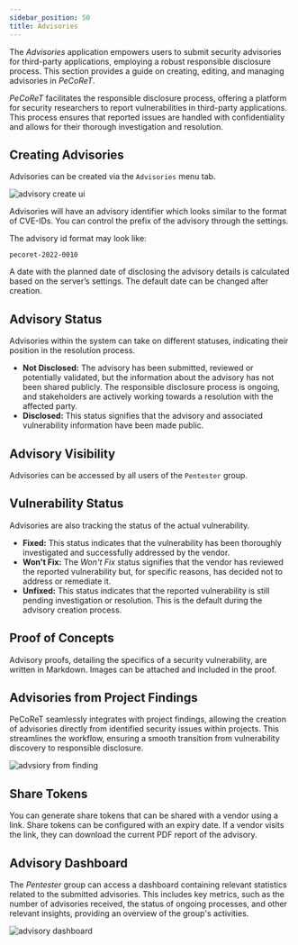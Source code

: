 ```yaml
---
sidebar_position: 50
title: Advisories
---
```


The *Advisories* application empowers users to submit security advisories for third-party applications, employing a robust responsible disclosure process.
This section provides a guide on creating, editing, and managing advisories in *PeCoReT*.

*PeCoReT* facilitates the responsible disclosure process, offering a platform for security researchers to report vulnerabilities in third-party applications.
This process ensures that reported issues are handled with confidentiality and allows for their thorough investigation and resolution.

## Creating Advisories

Advisories can be created via the `Advisories` menu tab.

![advisory create ui](/img/attachments/advisory-create-ui.png)

Advisories will have an advisory identifier which looks similar to the format of CVE-IDs. You can control the prefix of the advisory through the settings.

The advisory id format may look like:
```
pecoret-2022-0010
```

A date with the planned date of disclosing the advisory details is calculated based on the server’s settings. The default date can be changed after creation.


## Advisory Status
Advisories within the system can take on different statuses, indicating their position in the resolution process.

* **Not Disclosed:** The advisory has been submitted, reviewed or potentially validated, but the information about the advisory has not been shared publicly.
The responsible disclosure process is ongoing, and stakeholders are actively working towards a resolution with the affected party.
* **Disclosed:** This status signifies that the advisory and associated vulnerability information have been made public.

## Advisory Visibility
Advisories can be accessed by all users of the `Pentester` group.


## Vulnerability Status
Advisories are also tracking the status of the actual vulnerability.

* **Fixed:** This status indicates that the vulnerability has been thoroughly investigated and successfully addressed by the vendor.
* **Won't Fix:** The *Won't Fix* status signifies that the vendor has reviewed the reported vulnerability but, for specific reasons, has decided not to address or remediate it.
* **Unfixed:** This status indicates that the reported vulnerability is still pending investigation or resolution. This is the default during the advisory creation process.


## Proof of Concepts
Advisory proofs, detailing the specifics of a security vulnerability, are written in Markdown.
Images can be attached and included in the proof.

## Advisories from Project Findings
PeCoReT seamlessly integrates with project findings, allowing the creation of advisories directly from identified security issues within projects.
This streamlines the workflow, ensuring a smooth transition from vulnerability discovery to responsible disclosure.

![advsiory from finding](/img/attachments/advisory-from-finding.png)


## Share Tokens
You can generate share tokens that can be shared with a vendor using a link.
Share tokens can be configured with an expiry date.
If a vendor visits the link, they can download the current PDF report of the advisory.


## Advisory  Dashboard
The *Pentester* group can access a dashboard containing relevant statistics related to the submitted advisories.
This includes key metrics, such as the number of advisories received, the status of ongoing processes, and other relevant insights, providing an overview of the group's activities.

![advisory dashboard](/img/attachments/advisory-dashboard.png)
